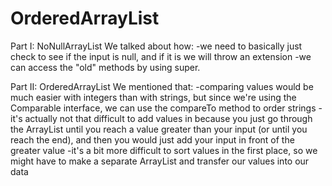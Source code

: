 # OrderedArrayList
Part I: NoNullArrayList
We talked about how:
-we need to basically just check to see if the input is null, and if it is we will throw an extension
-we can access the "old" methods by using super.

Part II: OrderedArrayList
We mentioned that:
-comparing values would be much easier with integers than with strings, but since we're using the Comparable interface, we can use the compareTo method to order strings
-it's actually not that difficult to add values in because you just go through the ArrayList until you reach a value greater than your input (or until you reach the end), and then you would just add your input in front of the greater value
-it's a bit more difficult to sort values in the first place, so we might have to make a separate ArrayList and transfer our values into our data
